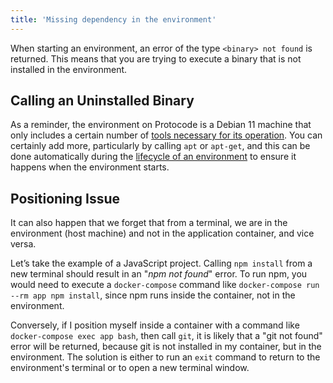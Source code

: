 ```yaml
---
title: 'Missing dependency in the environment'
---
```


When starting an environment, an error of the type `<binary> not found` is returned. This means that you are trying to execute a binary that is not installed in the environment.

## Calling an Uninstalled Binary

As a reminder, the environment on Protocode is a Debian 11 machine that only includes a certain number of [tools necessary for its operation](/connect-and-customize/environment-anatomy#preinstalled-tools). You can certainly add more, particularly by calling `apt` or `apt-get`, and this can be done automatically during the [lifecycle of an environment](/project-configuration/setup-scripts#lifecycle-events) to ensure it happens when the environment starts.

## Positioning Issue

It can also happen that we forget that from a terminal, we are in the environment (host machine) and not in the application container, and vice versa.

Let’s take the example of a JavaScript project. Calling `npm install` from a new terminal should result in an "_npm not found_" error. To run npm, you would need to execute a `docker-compose` command like `docker-compose run --rm app npm install`, since npm runs inside the container, not in the environment.

Conversely, if I position myself inside a container with a command like `docker-compose exec app bash`, then call `git`, it is likely that a "git not found" error will be returned, because git is not installed in my container, but in the environment. The solution is either to run an `exit` command to return to the environment's terminal or to open a new terminal window.
